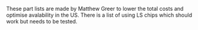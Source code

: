 These part lists are made by Matthew Greer to lower the total costs and optimise avalability in the US. There is a list of using LS chips which should work but needs to be tested.
